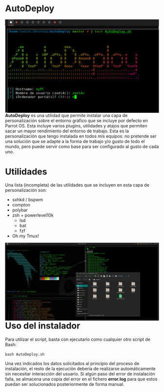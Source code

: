 # AutoDeploy

<p align="center">
<img src="images/title.png"
     alt="AutoDeploy"
     style="float: left; margin-right: 10px;" />
</p>

**AutoDeploy** es una utilidad que permite instalar una capa de personalización sobre el entorno gráfico que se incluye por defecto en Parrot OS. Esta incluye varios plugins, utilidades y atajos que permiten sacar un mayor rendimiento del entorno de trabajo. Esta es la personalización que tengo instalada en todos mis equipos: no pretende ser una solución que se adapte a la forma de trabajo y/o gusto de todo el mundo, pero puede servir como base para ser configurado al gusto de cada uno.

Utilidades
==========

Una lista (incompleta) de las utilidades que se incluyen en esta capa de personalización son:
- sxhkd / bspwm
- compton
- polybar
- zsh + powerlevel10k
  - lsd
  - bat
  - fzf
- Oh my Tmux!

<img src="images/preview.jpeg"
     alt="Previsualización del entorno"
     style="float: left; margin-right: 10px;" />
</p>

Uso del instalador
==================

Para utilizar el script, basta con ejecutarlo como cualquier otro script de Bash:

```bash AutoDeploy.sh```

Una vez indicados los datos solicitados al principio del proceso de instalación, el resto de la ejecución debería de realizarse automáticamente sin necesitar interacción del usuario. Si algún paso del error de instalación falla, se almacena una copia del error en el fichero **error.log** para que estos puedan ser solucionados posteriormente de forma manual.
